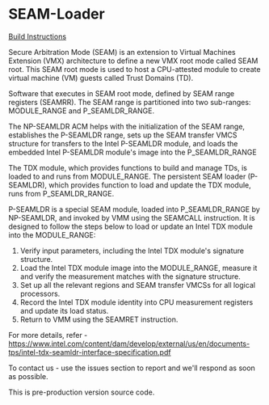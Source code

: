 # SEAM-Loader

[Build Instructions](./BUILD.md)

Secure Arbitration Mode (SEAM) is an extension to Virtual Machines Extension (VMX) architecture to define a new VMX root mode called SEAM root.
This SEAM root mode is used to host a CPU-attested module to create virtual machine (VM) guests called Trust Domains (TD).

Software that executes in SEAM root mode, defined by SEAM range registers (SEAMRR).
The SEAM range is partitioned into two sub-ranges: MODULE_RANGE and P_SEAMLDR_RANGE.

The NP-SEAMLDR ACM helps with the initialization of the SEAM range, establishes the P-SEAMLDR range,
sets up the SEAM transfer VMCS structure for transfers to the Intel P-SEAMLDR module, 
and loads the embedded Intel P-SEAMLDR module's image into the P_SEAMLDR_RANGE

The TDX module, which provides functions to build and manage TDs, is loaded to and runs from MODULE_RANGE.
The persistent SEAM loader (P-SEAMLDR), which provides function to load and update the TDX module, runs from P_SEAMLDR_RANGE.

P-SEAMLDR is a special SEAM module, loaded into P_SEAMLDR_RANGE by NP-SEAMLDR, and invoked by VMM using the SEAMCALL instruction.
It is designed to follow the steps below to load or update an Intel TDX module into the MODULE_RANGE:

1. Verify input parameters, including the Intel TDX module's signature structure.
2. Load the Intel TDX module image into the MODULE_RANGE, measure it and verify the measurement matches with the signature structure.
3. Set up all the relevant regions and SEAM transfer VMCSs for all logical processors.
4. Record the Intel TDX module identity into CPU measurement registers and update its load status.
5. Return to VMM using the SEAMRET instruction.

For more details, refer - https://www.intel.com/content/dam/develop/external/us/en/documents-tps/intel-tdx-seamldr-interface-specification.pdf

To contact us - use the issues section to report and we'll respond as soon as possible.

This is pre-production version source code.


